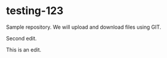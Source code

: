 # testing-123
Sample repository.  We will upload and download files using GIT.

Second edit.

This is an edit.
